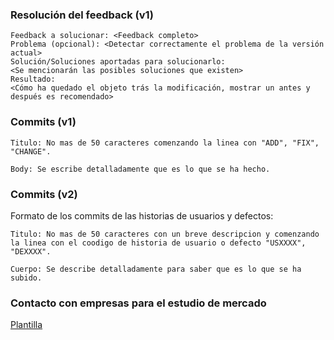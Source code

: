 ### Resolución del feedback (v1)
```
Feedback a solucionar: <Feedback completo>
Problema (opcional): <Detectar correctamente el problema de la versión actual>
Solución/Soluciones aportadas para solucionarlo:
<Se mencionarán las posibles soluciones que existen>
Resultado:
<Cómo ha quedado el objeto trás la modificación, mostrar un antes y después es recomendado>
```
### Commits (v1)
```
Titulo: No mas de 50 caracteres comenzando la linea con "ADD", "FIX", "CHANGE".

Body: Se escribe detalladamente que es lo que se ha hecho.
```
### Commits (v2)
Formato de los commits de las historias de usuarios y defectos:
```
Titulo: No mas de 50 caracteres con un breve descripcion y comenzando 
la linea con el coodigo de historia de usuario o defecto "USXXXX", "DEXXXX".

Cuerpo: Se describe detalladamente para saber que es lo que se ha subido.
```

### Contacto con empresas para el estudio de mercado
[Plantilla](https://docs.google.com/document/d/1_TcnCzfIMz_Jf_MEsJJ4Faw9OjPrPX82d2apPHK2s6g/edit)